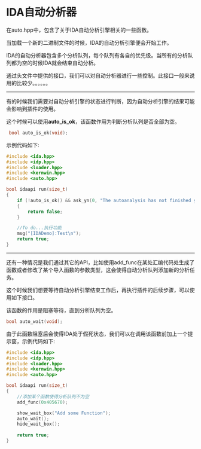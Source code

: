 # IDA自动分析器

在auto.hpp中，包含了关于IDA自动分析引擎相关的一些函数。

当加载一个新的二进制文件的时候，IDA的自动分析引擎便会开始工作。

IDA的自动分析器包含多个分析队列，每个队列有各自的优先级。当所有的分析队列都为空的时候IDA就会结束自动分析。



通过头文件中提供的接口，我们可以对自动分析器进行一些控制。此接口一般来说用的比较少。。。。。。

------

有的时候我们需要对自动分析引擎的状态进行判断，因为自动分析引擎的结果可能会影响到插件的使用。

这个时候可以使用**auto_is_ok**，该函数作用为判断分析队列是否全部为空。

```c++
 bool auto_is_ok(void);
```

示例代码如下:

```c++
#include <ida.hpp>
#include <idp.hpp>
#include <loader.hpp>
#include <kernwin.hpp>
#include <auto.hpp>

bool idaapi run(size_t)
{
	if (!auto_is_ok() && ask_yn(0, "The autoanalysis has not finished yet.\nDo you want to continue?") < 1)
	{
		return false;
	}

	//To do...执行功能
	msg("[IDADemo]:Test\n");
	return true;
}
```

------

还有一种情况是我们通过其它的API，比如使用add_func在某处汇编代码处生成了函数或者修改了某个导入函数的参数类型，这会使得自动分析队列添加新的分析任务。

这个时候我们想要等待自动分析引擎结束工作后，再执行插件的后续步骤，可以使用如下接口。

该函数的作用是阻塞等待，直到分析队列为空。

```c++
bool auto_wait(void);
```

由于此函数阻塞后会使得IDA处于假死状态，我们可以在调用该函数前加上一个提示窗，示例代码如下:

```c++
#include <ida.hpp>
#include <idp.hpp>
#include <loader.hpp>
#include <kernwin.hpp>
#include <auto.hpp>

bool idaapi run(size_t)
{
    //添加某个函数使得分析队列不为空
    add_func(0x405670);

    show_wait_box("Add some Function");
    auto_wait();
    hide_wait_box();
    
    return true;
}
```